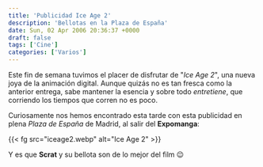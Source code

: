 ```yaml
---
title: 'Publicidad Ice Age 2'
description: 'Bellotas en la Plaza de España'
date: Sun, 02 Apr 2006 20:36:37 +0000
draft: false
tags: ['Cine']
categories: ['Varios']
---
```


Este fin de semana tuvimos el placer de disfrutar de "_Ice Age 2_", una nueva joya de la animación digital. Aunque quizás no es tan fresca como la anterior entrega, sabe mantener la esencia y sobre todo _entretiene_, que corriendo los tiempos que corren no es poco.

Curiosamente nos hemos encontrado esta tarde con esta publicidad en plena _Plaza de España_ de Madrid, al salir del **Expomanga**:

{{< fg src="iceage2.webp" alt="Ice Age 2" >}}

Y es que **Scrat** y su bellota son de lo mejor del film :wink: